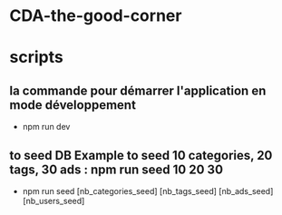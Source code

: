 # CDA-the-good-corner


# scripts
  ## la commande pour démarrer l'application en mode développement
   - npm run dev 

  ## to seed DB Example to seed 10 categories, 20 tags, 30 ads : npm run seed 10 20 30
   - npm run seed [nb_categories_seed] [nb_tags_seed] [nb_ads_seed] [nb_users_seed]